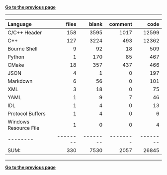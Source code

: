 [**Go to the previous page**](../../README.md)

----

Language|files|blank|comment|code
:-------|-------:|-------:|-------:|-------:
C/C++ Header|158|3595|1017|12599
C++|127|3224|493|12362
Bourne Shell|9|92|18|509
Python|1|170|85|467
CMake|18|357|437|466
JSON|4|1|0|197
Markdown|6|56|0|101
XML|3|18|0|75
YAML|1|9|7|46
IDL|1|4|0|13
Protocol Buffers|1|4|0|6
Windows Resource File|1|0|0|4
--------|--------|--------|--------|--------
SUM:|330|7530|2057|26845

----


[**Go to the previous page**](../../README.md)
